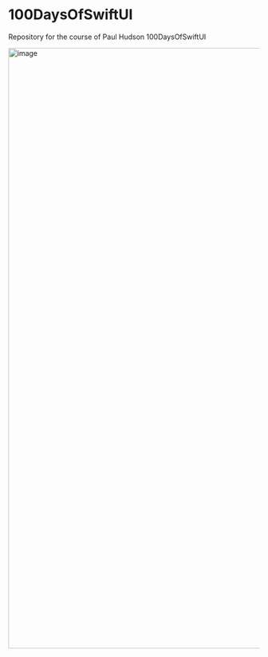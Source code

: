 # 100DaysOfSwiftUI
Repository for the course of Paul Hudson 100DaysOfSwiftUI


<img width="1205" alt="image" src="https://user-images.githubusercontent.com/122572631/229543267-799e06e9-9790-40be-bced-76cbf2efba6b.png">
